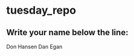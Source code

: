 # tuesday_repo

Write your name below the line:
--------------------------------------------------------

Don Hansen
Dan Egan
